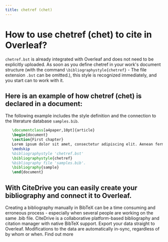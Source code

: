 ```yaml
---
title: chetref (chet)
---
```


# How to use chetref (chet) to cite in Overleaf? 
`chetref.bst` is already integrated with Overleaf and does not need to be explicitly uploaded. As soon as you define chetref in your work's document structure (with the command `\bibliographystyle{chetref}` - The file extension `.bst` can be omitted.), this style is recognized immediately, and you start can to work with it.

## Here is an example of how chetref (chet) is declared in a document:
The following example includes the style definition and the connection to the literature database `samples.bib`.
```tex
   \documentclass[a4paper,10pt]{article}
   \begin{document}
   \section{First chapter}
   Lorem ipsum dolor sit amet, consectetur adipiscing elit. Aenean fermentum justo massa, ut maximus mauris sodales et. Aenean vel elit a erat rhoncus pharetra.
   \medskip
   %bibliographystyle 'chetref.bst'
   \bibliographystyle{chetref}
   %bibliography file 'samples.bib'.
   \bibliography{sample}
   \end{document}
```

## With CiteDrive you can easily create your bibliography and connect it to Overleaf. 
Creating a bibliography manually in BibTeX can be a time consuming and erroneous process - especially when several people are working on the same .bib file. CiteDrive is a collaborative platform-based bibliography and citation manager with native BibTeX support. Export your data straight to Overleaf. Modifications to the data are automatically in-sync, regardless of by whom or when. Find out more